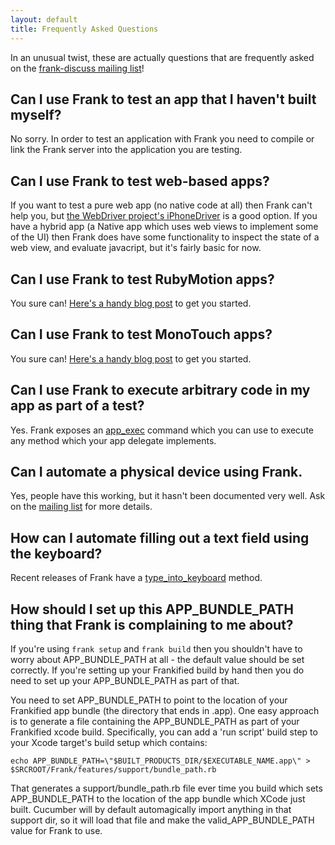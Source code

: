 ```yaml
---
layout: default
title: Frequently Asked Questions
---
```


In an unusual twist, these are actually questions that are frequently
asked on the [frank-discuss mailing list](mailing_lists.html)!

## Can I use Frank to test an app that I haven't built myself?

No sorry. In order to test an application with Frank you need to
compile or link the Frank server into the application you are testing.

## Can I use Frank to test web-based apps?
If you want to test a pure web app (no native code at all) then Frank can't help you, but [the WebDriver project's iPhoneDriver](http://code.google.com/p/selenium/wiki/IPhoneDriver) is a good option. If you have a hybrid app (a Native app which uses web views to implement some of the UI) then Frank does have some functionality to inspect the state of a web view, and evaluate javacript, but it's fairly basic for now.

## Can I use Frank to test RubyMotion apps?
You sure can! [Here's a handy blog post](http://calebcohoon.blogspot.com.au/2012/06/test-rubymotion-apps-using-cucumber.html) to get you started.

## Can I use Frank to test MonoTouch apps?
You sure can! [Here's a handy blog post](http://www.alejandrobeiderman.com/2012/11/setting-up-frank-with-monotouch/) to get you started.

## Can I use Frank to execute arbitrary code in my app as part of a test?

Yes. Frank exposes an [app_exec](http://rdoc.info/github/moredip/Frank/Frank/Cucumber/FrankHelper#app_exec-instance_method) command which you can use to execute
any method which your app delegate implements.

## Can I automate a physical device using Frank.

Yes, people have this working, but it hasn't been documented very well. Ask on the [mailing list](mailing_lists.html) for more details.


## How can I automate filling out a text field using the keyboard?
Recent releases of Frank have a [type_into_keyboard](http://rdoc.info/github/moredip/Frank/Frank/Cucumber/KeyboardHelper#type_into_keyboard-instance_method) method.


## How should I set up this APP_BUNDLE_PATH thing that Frank is complaining to me about?

If you're using `frank setup` and `frank build` then you shouldn't have to worry about APP_BUNDLE_PATH at all - the default value should be set correctly.
If you're setting up your Frankified build by hand then you do need to set up your APP_BUNDLE_PATH as part of that.

You need to set APP_BUNDLE_PATH to point to the location of your Frankified app bundle (the directory that ends in .app).
One easy approach is to generate a file containing the APP_BUNDLE_PATH as part of your Frankified xcode build. 
Specifically, you can add a 'run script' build step to your Xcode target's build setup which contains:

`echo APP_BUNDLE_PATH=\"$BUILT_PRODUCTS_DIR/$EXECUTABLE_NAME.app\" > $SRCROOT/Frank/features/support/bundle_path.rb`

That generates a support/bundle_path.rb file ever time you build which sets APP_BUNDLE_PATH to the location of the app bundle which XCode just built. 
Cucumber will by default automagically import anything in that support dir, so it will load that file and make the valid_APP_BUNDLE_PATH value for Frank to use.
